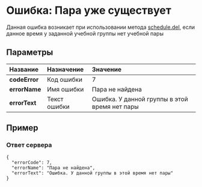 # Ошибка: Пара уже существует <a name="PairAlreadyExists"/>
Данная ошибка возникает при использовании метода [schedule.del](#schedule.del), если данное время у заданной учебной группы нет учебной пары

## Параметры
| Название     | Назначение     | Значение
| :------------- | :------------- | :------------- |
| **codeError**      | Код ошибки |  7
| **errorName** | Имя ошибки | Пара не найдена
| **errorText** | Текст ошибки | Ошибка. У данной группы в этой время нет пары

## Пример

### Ответ сервера

```
{
  "errorCode": 7,
  "errorName": "Пара не найдена",
  "errorText": "Ошибка. У данной группы в этой время нет пары"
}
```
